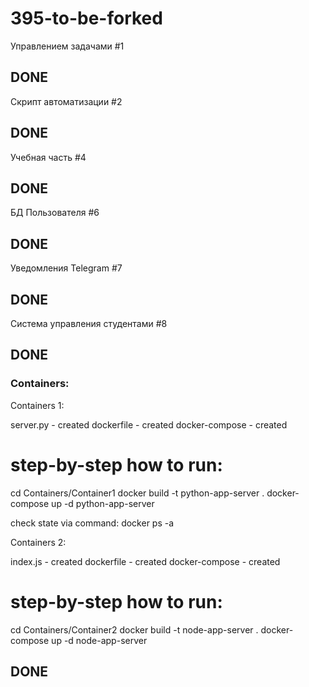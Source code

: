 # 395-to-be-forked

Управлением задачами #1
## DONE
Скрипт автоматизации #2
## DONE
Учебная часть #4
## DONE
БД Пользователя #6
## DONE
Уведомления Telegram #7
## DONE
Система управления студентами #8
## DONE

### Containers:

Containers 1:

server.py - created
dockerfile - created
docker-compose - created

# step-by-step how to run:
cd Containers/Container1
docker build -t python-app-server .
docker-compose up -d python-app-server

check state via command: docker ps -a

Containers 2:

index.js - created
dockerfile - created
docker-compose - created

# step-by-step how to run:
cd Containers/Container2
docker build -t node-app-server .
docker-compose up -d node-app-server

## DONE